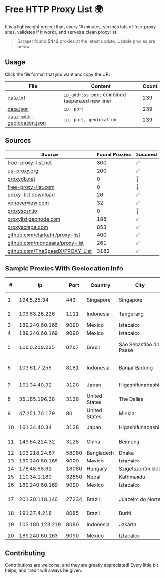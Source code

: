 
# Free HTTP Proxy List 🌍

It is a lightweight project that, every 10 minutes, scrapes lots of free-proxy sites, validates if it works, and serves a clean proxy list.


> Scraper found **5442** proxies at the latest update. Usable proxies are below.

## Usage

Click the file format that you want and copy the URL.


|File|Content|Count|
|----|-------|-----|
|[data.txt](https://raw.githubusercontent.com/themiralay/Proxy-List-World/master/data.txt)|`ip_address:port` combined (seperated new line)|239|
|[data.json](https://raw.githubusercontent.com/themiralay/Proxy-List-World/master/data.json)|`ip, port`|239|
|[data-with-geolocation.json](https://raw.githubusercontent.com/themiralay/Proxy-List-World/master/data-with-geolocation.json)|`ip, port, geolocation`|239|

## Sources

|Source|Found Proxies|Succeed|
|------|-------------|-------|
|[free-proxy-list.net](https://free-proxy-list.net)|300|✅|
|[us-proxy.org](https://www.us-proxy.org)|200|✅|
|[proxydb.net](http://proxydb.net)|0|🚫|
|[free-proxy-list.com](https://free-proxy-list.com/?page=&port=&type%5B%5D=http&type%5B%5D=https&up_time=0&search=Search)|0|🚫|
|[proxy-list.download](https://www.proxy-list.download/HTTP)|26|✅|
|[vpnoverview.com](https://vpnoverview.com/privacy/anonymous-browsing/free-proxy-servers)|32|✅|
|[proxyscan.io](https://www.proxyscan.io)|0|🚫|
|[proxylist.geonode.com](https://proxylist.geonode.com/api/proxy-list?limit=300&page=1&sort_by=lastChecked&sort_type=desc&protocols=http,https)|188|✅|
|[proxyscrape.com](https://api.proxyscrape.com/v2/?request=displayproxies&protocol=http&timeout=10000&country=all&ssl=all&anonymity=all)|853|✅|
|[github.com/clarketm/proxy-list](https://raw.githubusercontent.com/clarketm/proxy-list/master/proxy-list-raw.txt)|400|✅|
|[github.com/monosans/proxy-list](https://raw.githubusercontent.com/monosans/proxy-list/main/proxies/http.txt)|261|✅|
|[github.com/TheSpeedX/PROXY-List](https://raw.githubusercontent.com/TheSpeedX/PROXY-List/master/http.txt)|3182|✅|


## Sample Proxies With Geolocation Info

|#|Ip|Port|Country|City|Internet Service Provider|
|-|--|----|-------|----|-------------------------|
|1|194.5.25.34|443|Singapore|Singapore|Mod Mission Critical LLC|
|2|103.63.26.226|1111|Indonesia|Tangerang|PT Global Media Data Prima|
|3|189.240.60.166|9090|Mexico|Iztacalco|Uninet S.A. de C.V.|
|4|189.240.60.169|9090|Mexico|Iztacalco|Uninet S.A. de C.V.|
|5|168.0.239.225|8787|Brazil|São Sebastião do Passé|VOANET Telecomunicações Ltda.|
|6|103.61.7.255|8181|Indonesia|Banjar Badung|PT Agung Jaya Telekomunikasi Nusantara|
|7|161.34.40.32|3128|Japan|Higashifunabashi|NTT PC Communications, Inc.|
|8|35.185.196.38|3128|United States|The Dalles|Google LLC|
|9|47.251.70.179|80|United States|Minkler|Alibaba Cloud LLC|
|10|161.34.40.34|3128|Japan|Higashifunabashi|NTT PC Communications, Inc.|
|11|143.64.224.32|3128|China|Beimeng|Shanghai Blue Cloud Technology Co., Ltd|
|12|103.218.24.67|58080|Bangladesh|Dhaka|Carnival Internet|
|13|189.240.60.168|9090|Mexico|Iztacalco|Uninet S.A. de C.V.|
|14|178.48.68.61|18080|Hungary|Szigetszentmiklós|UPC|
|15|110.34.1.180|32650|Nepal|Kathmandu|Subisu Cablenet|
|16|189.240.60.169|9090|Mexico|Iztacalco|Uninet S.A. de C.V.|
|17|201.20.118.146|27234|Brazil|Juazeiro do Norte|DB3 SERVICOS DE TELECOMUNICACOES S.A|
|18|191.37.4.218|8085|Brazil|Buriti|Fonte Informatica ltda|
|19|103.180.123.219|8080|Indonesia|Jakarta|PT Indo Telemedia Solusi|
|20|189.240.60.163|9090|Mexico|Iztacalco|Uninet S.A. de C.V.|



## Contributing

Contributions are welcome, and they are greatly appreciated! Every
little bit helps, and credit will always be given.

